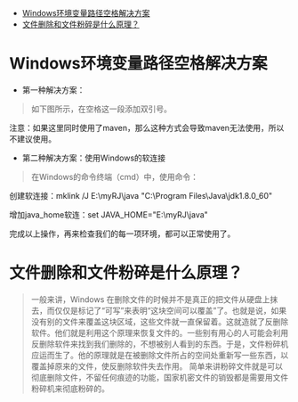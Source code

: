 - [Windows环境变量路径空格解决方案](#windows%e7%8e%af%e5%a2%83%e5%8f%98%e9%87%8f%e8%b7%af%e5%be%84%e7%a9%ba%e6%a0%bc%e8%a7%a3%e5%86%b3%e6%96%b9%e6%a1%88)
- [文件删除和文件粉碎是什么原理？](#%e6%96%87%e4%bb%b6%e5%88%a0%e9%99%a4%e5%92%8c%e6%96%87%e4%bb%b6%e7%b2%89%e7%a2%8e%e6%98%af%e4%bb%80%e4%b9%88%e5%8e%9f%e7%90%86)
# Windows环境变量路径空格解决方案

- 第一种解决方案：

> 如下图所示，在空格这一段添加双引号。

注意：如果这里同时使用了maven，那么这种方式会导致maven无法使用，所以不建议使用。



- 第二种解决方案：使用Windows的软连接

> 在Windows的命令终端（cmd）中，使用命令：

创建软连接：mklink /J E:\myRJ\java "C:\Program Files\Java\jdk1.8.0_60"

增加java_home软连：set JAVA_HOME="E:\myRJ\java" 



完成以上操作，再来检查我们的每一项环境，都可以正常使用了。
# 文件删除和文件粉碎是什么原理？
> 一般来讲，Windows 在删除文件的时候并不是真正的把文件从硬盘上抹去，而仅仅是标记了“可写”来表明“这块空间可以覆盖”了。也就是说，如果没有别的文件来覆盖这块区域，这些文件就一直保留着。这就造就了反删除软件。他们就是利用这个原理来恢复文件的。一些别有用心的人可能会利用反删除软件来找到我们删除的，不想被别人看到的东西。于是，文件粉碎机应运而生了。他的原理就是在被删除文件所占的空间处重新写一些东西，以覆盖掉原来的文件，使反删除软件失去作用。
简单来讲粉碎文件就是可以彻底删除文件，不留任何痕迹的功能，国家机密文件的销毁都是需要用文件粉碎机来彻底粉碎的。